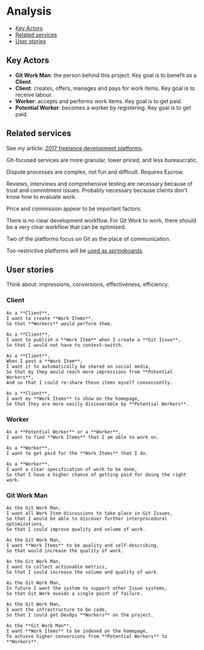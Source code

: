 # Analysis

<!-- toc -->

- [Key Actors](#key-actors)
- [Related services](#related-services)
- [User stories](#user-stories)

<!-- tocstop -->

## Key Actors

* **Git Work Man**: the person behind this project.
  Key goal is to benefit as a **Client**.
* **Client**: creates, offers, manages and pays for work items.
  Key goal is to receive labour.
* **Worker**: accepts and performs work items.
  Key goal is to get paid.
* **Potential Worker**: becomes a worker by registering.
  Key goal is to get paid.

## Related services

See my article: [2017 freelance development platforms](https://dev.to/scalawilliam_37/2017-freelance-development-platforms).

Git-focused services are more granular, lower priced, and less bureaucratic.

Dispute processes are complex, not fun and difficult. Requires Escrow.

Reviews, interviews and comprehensive testing are necessary because of trust and commitment issues.
Probably necessary because clients don't know how to evaluate work.

Price and commission appear to be important factors.

There is no clear development workflow.
For Git Work to work, there should be a very clear workflow that can be optimised.

Two of the platforms focus on Git as the place of communication.

Too-restrictive platforms will be [used as springboards](https://www.youtube.com/watch?v=NuqCJpzyK4g). 

## User stories

Think about: impressions, conversions, effectiveness, efficiency.

### Client

```
As a **Client**,
I want to create **Work Items**,
So that **Workers** would perform them.

As a **Client**,
I want to publish a **Work Item** when I create a **Git Issue**,
So that I would not have to context-switch.

As a **Client**,
When I post a **Work Item**,
I want it to automatically be shared on social media,
So that my they would reach more impressions from **Potential Workers**,
And so that I could re-share these items myself conveniently.

As a **Client**,
I want my **Work Items** to show on the homepage,
So that they are more easily discoverable by **Potential Workers**.
```

### Worker

```
As a **Potential Worker** or a **Worker**,
I want to find **Work Items** that I am able to work on.

As a **Worker**,
I want to get paid for the **Work Items** that I do.
 
As a **Worker**,
I want a clear specification of work to be done,
So that I have a higher chance of getting paid for doing the right work.
```

### Git Work Man

```
As the Git Work Man,
I want all Work Item discussions to take place in Git Issues,
So that I would be able to discover further interprocedural optimizations,
So that I could improve quality and volume of work.

As the Git Work Man,
I want **Work Items** to be quality and self-describing,
So that would increase the quality of work.

As the Git Work Man,
I want to collect actionable metrics,
So that I could increase the volume and quality of work.

As the Git Work Man,
In future I want the system to support other Issue systems,
So that Git Work avoids a single point of failure.

As the Git Work Man,
I want the infrastructure to be code,
So that I could get DevOps **Workers** on the project.

As the **Git Work Man**,
I want **Work Items** to be indexed on the homepage,
To achieve higher conversions from **Potential Workers** to **Workers**.
```
